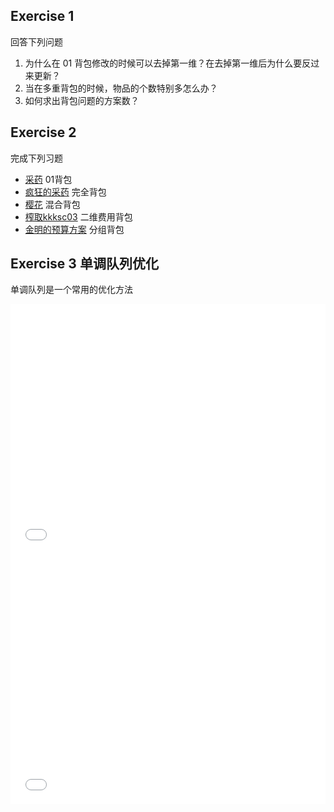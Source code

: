 ## Exercise 1

回答下列问题

1. 为什么在 01 背包修改的时候可以去掉第一维？在去掉第一维后为什么要反过来更新？
2. 当在多重背包的时候，物品的个数特别多怎么办？
3. 如何求出背包问题的方案数？

## Exercise 2

完成下列习题

- [采药](https://vjudge.net/problem/%E6%B4%9B%E8%B0%B7-P1048) 01背包
- [疯狂的采药](https://vjudge.net/problem/%E6%B4%9B%E8%B0%B7-P1616) 完全背包
- [樱花](https://vjudge.net/problem/%E6%B4%9B%E8%B0%B7-P1833) 混合背包
- [榨取kkksc03](https://vjudge.net/problem/%E6%B4%9B%E8%B0%B7-P1855) 二维费用背包
- [金明的预算方案](https://vjudge.net/problem/%E6%B4%9B%E8%B0%B7-P1064) 分组背包

## Exercise 3 单调队列优化

单调队列是一个常用的优化方法

<iframe src="//player.bilibili.com/player.html?isOutside=true&aid=457252394&bvid=BV1H5411j7o6&cid=1114022031&p=1&autoplay=0" scrolling="no" border="0" frameborder="no" framespacing="0" allowfullscreen="true" width="100%" height="400px"></iframe>

<iframe src="//player.bilibili.com/player.html?isOutside=true&aid=839842672&bvid=BV1m54y117uu&cid=243418938&p=1" scrolling="no" border="0" frameborder="no" framespacing="0" allowfullscreen="true" width="100%" height="400px"></iframe>